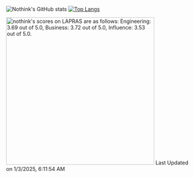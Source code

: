 ![Nothink's GitHub stats](https://github-readme-stats.vercel.app/api?username=nothink&count_private=true&show_icons=true&theme=nord)
[![Top Langs](https://github-readme-stats.vercel.app/api/top-langs/?username=nothink&layout=compact&count_private=true&show_icons=true&theme=nord)](https://github.com/anuraghazra/github-readme-stats)

<!--START_SECTION:lapras-card-->
<p ><a href="https://lapras.com/public/nothink" target="_blank" rel="noopener noreferrer"><img alt="nothink's scores on LAPRAS are as follows: Engineering: 3.69 out of 5.0, Business: 3.72 out of 5.0, Influence: 3.53 out of 5.0." src="https://lapras-card-generator.vercel.app/api/svg?e=3.69&b=3.72&i=3.53&b1=%23020E27&b2=%230E5593&i1=%23030E21&i2=%231688BF&l=en" width="400" ></a>  
Last Updated on 1/3/2025, 6:11:54 AM</p>
<!--END_SECTION:lapras-card-->

